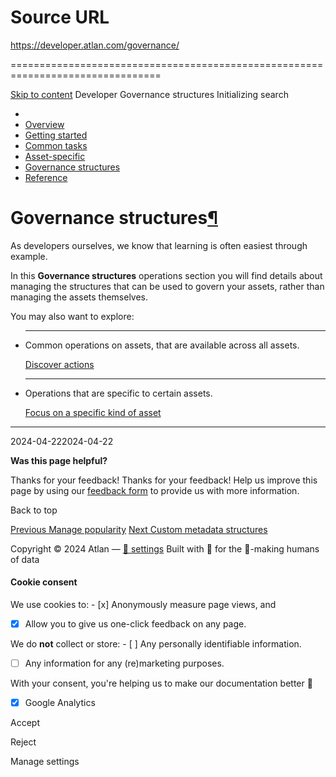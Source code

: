 # Source URL
https://developer.atlan.com/governance/

================================================================================

<!--
canonical: https://developer.atlan.com/governance/
meta-content-security-policy: object-src 'none'; base-uri 'self'; manifest-src 'self'; media-src 'self';
meta-description: Operations for managing governance structures, rather than assets.
meta-generator: mkdocs-1.6.1, mkdocs-material-9.6.14
meta-og-description: Operations for managing governance structures, rather than assets.
meta-og-image: https://developer.atlan.com/assets/images/social/governance/index.png
meta-og-image-height: 630
meta-og-image-type: image/png
meta-og-image-width: 1200
meta-og-title: Governance structures - Developer
meta-og-type: website
meta-og-url: https://developer.atlan.com/governance/
meta-twitter:card: summary_large_image
meta-twitter:description: Operations for managing governance structures, rather than assets.
meta-twitter:image: https://developer.atlan.com/assets/images/social/governance/index.png
meta-twitter:title: Governance structures - Developer
meta-viewport: width=device-width,initial-scale=1
title: Governance structures - Developer
-->

[Skip to content](#governance-structures) Developer Governance structures Initializing search 

* 
* [Overview](..)
* [Getting started](../getting-started/)
* [Common tasks](../snippets/)
* [Asset\-specific](../patterns/)
* [Governance structures](./)
* [Reference](../reference/)

Governance structures[¶](#governance-structures "Permanent link")
=================================================================

As developers ourselves, we know that learning is often easiest through example.

In this **Governance structures** operations section you will find details about managing the structures that can be used to govern your assets, rather than managing the assets themselves.

You may also want to explore:

* ---

    Common operations on assets, that are available across all assets.

     [Discover actions](../snippets/)
* ---

    Operations that are specific to certain assets.

     [Focus on a specific kind of asset](../patterns/)

---

2024\-04\-222024\-04\-22

**Was this page helpful?**

Thanks for your feedback! Thanks for your feedback! Help us improve this page by using our [feedback form](https://docs.google.com/forms/d/e/1FAIpQLScfoq7vqEn8S4QvN0ehPp0MRy6WYK5x-okJDqD69lHgoPPWtg/viewform?usp=pp_url&entry.1800719315=/governance/) to provide us with more information. 

Back to top

[Previous Manage popularity](../snippets/common-examples/profiling-and-popularity/popularity/) [Next Custom metadata structures](../snippets/custom-metadata/) 

Copyright © 2024 Atlan — [🍪 settings](#__consent) 
Built with 💙 for the 🤖\-making humans of data 

#### Cookie consent

We use cookies to: - [x] Anonymously measure page views, and
- [x] Allow you to give us one\-click feedback on any page.

 We do **not** collect or store: - [ ] Any personally identifiable information.
- [ ] Any information for any (re)marketing purposes.

 With your consent, you're helping us to make our documentation better 💙

- [x] Google Analytics

Accept

Reject

Manage settings

